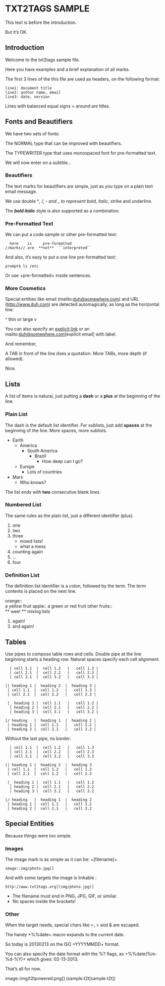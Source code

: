 # TXT2TAGS SAMPLE

This text is before the introduction.

But it’s OK.

## Introduction

Welcome to the txt2tags sample file.

Here you have examples and a brief explanation of all
marks.

The first 3 lines of the this file are used as headers,
on the following format:

```
line1: document title
line2: author name, email
line3: date, version
```

Lines with balanced equal signs = around are titles.

## Fonts and Beautifiers

We have two sets of fonts:

The NORMAL type that can be improved with beautifiers.

The TYPEWRITER type that uses monospaced font for
pre-formatted text.

We will now enter on a subtitle...

### Beautifiers

The text marks for beautifiers are simple, just as you
type on a plain text email message.

We use double **, /, - and _ to represent *bold**,
_italic_, strike and underline.

The **_bold italic_** style is also supported as a
combination.

### Pre-Formatted Text

We can put a code sample or other pre-formatted text:

```
  here    is     pre-formatted
//marks// are  **not**  ``interpreted``
```

And also, it’s easy to put a one line pre-formatted
text:

```
prompt$ ls /etc
```

Or use +pre-formatted+ inside sentences.

### More Cosmetics

Special entities like email (mailto:duh@somewhere.com) and
URL (http://www.duh.com) are detected automagically,
as long as the horizontal line:

^ thin or large v

You can also specify an [explicit link](http://duh.org)
or an mailto:duh@somewhere.com[explicit email] with label.

And remember,

A TAB in front of the line does a quotation.
More TABs, more depth (if allowed).

Nice.

## Lists

A list of items is natural, just putting a **dash** or
a **plus** at the beginning of the line.

### Plain List

The dash is the default list identifier. For sublists,
just add **spaces** at the beginning of the line. More
spaces, more sublists.

* Earth
    * America
        * South America
            * Brazil
                * How deep can I go?
    * Europe
        * Lots of countries
* Mars
    * Who knows?

The list ends with **two** consecutive blank lines.

### Numbered List

The same rules as the plain list, just a different
identifier (plus).

1. one
2. two
3. three
    * mixed lists!
    * what a mess
4. counting again
5. ...
6. four

### Definition List

The definition list identifier is a colon, followed by
the term. The term contents is placed on the next line.

orange::	
	a yellow fruit
apple::	
	a green or red fruit
other fruits::	
** wee!
** mixing lists
1. again!
1. and again!

## Tables

Use pipes to compose table rows and cells.
Double pipe at the line beginning starts a heading row.
Natural spaces specify each cell alignment.

```
  | cell 1.1  |  cell 1.2   |   cell 1.3 |
  | cell 2.1  |  cell 2.2   |   cell 2.3 |
  | cell 3.1  |  cell 3.2   |   cell 3.3 |
```

```
|| heading 1 |  heading 2  |  heading 3 |
 | cell 1.1  |  cell 1.2   |   cell 1.3 |
 | cell 2.1  |  cell 2.2   |   cell 2.3 |
```

```
 |_ heading 1 |  cell 1.1   |   cell 1.2 |
  | heading 2 |  cell 2.1   |   cell 2.2 |
  | heading 3 |  cell 3.1   |   cell 3.2 |
```

```
|/ heading   |  heading 1  |  heading 2 |
 | heading 1 |  cell 1.1   |   cell 1.2 |
 | heading 2 |  cell 2.1   |   cell 2.2 |
```

Without the last pipe, no border:

```
  | cell 1.1  |  cell 1.2   |   cell 1.3
  | cell 2.1  |  cell 2.2   |   cell 2.3
  | cell 3.1  |  cell 3.2   |   cell 3.3
```

```
|| heading 1 |  heading 2  |  heading 3
 | cell 1.1  |  cell 1.2   |   cell 1.3
 | cell 2.1  |  cell 2.2   |   cell 2.3
```

```
 |_ heading 1 |  cell 1.1   |   cell 1.2
  | heading 2 |  cell 2.1   |   cell 2.2
  | heading 3 |  cell 3.1   |   cell 3.2
```

```
|/ heading   |  heading 1  |  heading 2
 | heading 1 |  cell 1.1   |   cell 1.2
 | heading 2 |  cell 2.1   |   cell 2.2
```

## Special Entities

Because things were too simple.

### Images

The image mark is as simple as it can be: +[filename]+.

    image::img/photo.jpg[]  

And with some targets the image is linkable :

    http://www.txt2tags.org[(img/photo.jpg)]  

* The filename must end in PNG, JPG, GIF, or similar.
* No spaces inside the brackets!

### Other

When the target needs, special chars like &lt;, > and &
are escaped.

The handy +%%date+ macro expands to the current date.

So today is 20130213 on the ISO +YYYYMMDD+ format.

You can also specify the date format with the %? flags,
as +%%date(%m-%d-%Y)+ which gives: 02-13-2013.

That’s all for now.

image::img/t2tpowered.png[] (sample.t2t[sample.t2t])

